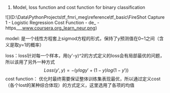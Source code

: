 1.  Model, loss function and cost function for binary classification

   ![](D:\Data\PythonProjects\tf_fmri_meg\reference\tf_basic\FireShot Capture 1 - Logistic Regression Cost Function - de_ - https___www.coursera.org_learn_neur.png)


model:  是一个线性方程套上sigmod方程的形式，保持了y预测值在0~1之间（含义是取y=1的概率）

loss：loss针对每一个样本，用(y'-y)^2的方式定义的loss会有局部最优的问题，所以该用了另外一种方式
$$
Loss(y',y) = -(ylogy' + (1-y)log(1-y'))
$$
cost function： 优化时最终需要保证整体训练集表现最优，所以通过定义cost（各个lost的某种综合体现）的方式定义，这里选用了各项的均值